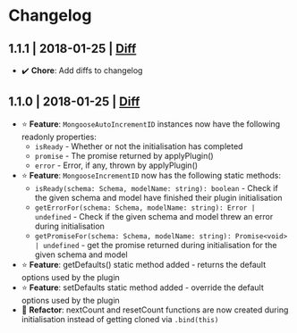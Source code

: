 # Changelog

## 1.1.1 | 2018-01-25 | [Diff](https://github.com/Alorel/mongoose-auto-increment-reworked/compare/1.1.0...1.1.1)

- :heavy_check_mark: **Chore**: Add diffs to changelog

## 1.1.0 | 2018-01-25 | [Diff](https://github.com/Alorel/mongoose-auto-increment-reworked/compare/1.0.0...1.1.0)

- :star: **Feature**: `MongooseAutoIncrementID` instances now have the following readonly properties:
  - `isReady` - Whether or not the initialisation has completed 
  - `promise` - The promise returned by applyPlugin()
  - `error` - Error, if any, thrown by applyPlugin()
- :star: **Feature**: `MongooseIncrementID` now has the following static methods:
  - `isReady(schema: Schema, modelName: string): boolean` - Check if the given schema and model have finished their plugin initialisation
  - `getErrorFor(schema: Schema, modelName: string): Error | undefined` - Check if the given schema and model threw an error during initialisation
  - `getPromiseFor(schema: Schema, modelName: string): Promise<void> | undefined` - get the promise returned during initialisation for the given schema and model
- :star: **Feature**: getDefaults() static method added - returns the default options used by the plugin
- :star: **Feature**: setDefaults static method added - override the default options used by the plugin
- :arrows_counterclockwise: **Refactor**: nextCount and resetCount functions are now created during initialisation instead of getting cloned via `.bind(this)`
